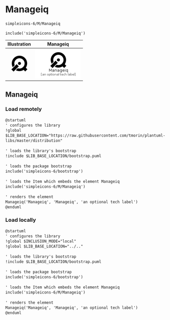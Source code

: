 # Manageiq


```text
simpleicons-6/M/Manageiq
```

```text
include('simpleicons-6/M/Manageiq')
```



| Illustration | Manageiq |
| :---: | :---: |
| ![illustration for Illustration](../../simpleicons-6/M/Manageiq.png) | ![illustration for Manageiq](../../simpleicons-6/M/Manageiq.Local.png) |




## Manageiq

### Load remotely
```plantuml
@startuml
' configures the library
!global $LIB_BASE_LOCATION="https://raw.githubusercontent.com/tmorin/plantuml-libs/master/distribution"

' loads the library's bootstrap
!include $LIB_BASE_LOCATION/bootstrap.puml

' loads the package bootstrap
include('simpleicons-6/bootstrap')

' loads the Item which embeds the element Manageiq
include('simpleicons-6/M/Manageiq')

' renders the element
Manageiq('Manageiq', 'Manageiq', 'an optional tech label')
@enduml
```

### Load locally
```plantuml
@startuml
' configures the library
!global $INCLUSION_MODE="local"
!global $LIB_BASE_LOCATION="../.."

' loads the library's bootstrap
!include $LIB_BASE_LOCATION/bootstrap.puml

' loads the package bootstrap
include('simpleicons-6/bootstrap')

' loads the Item which embeds the element Manageiq
include('simpleicons-6/M/Manageiq')

' renders the element
Manageiq('Manageiq', 'Manageiq', 'an optional tech label')
@enduml
```

